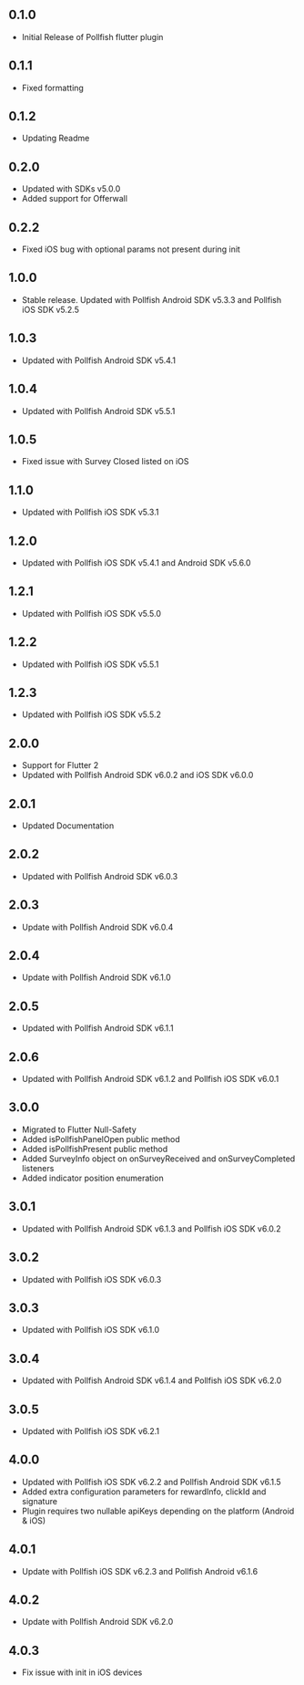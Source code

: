 ## 0.1.0

* Initial Release of Pollfish flutter plugin

## 0.1.1

* Fixed formatting

## 0.1.2

* Updating Readme

## 0.2.0

* Updated with SDKs v5.0.0
* Added support for Offerwall

## 0.2.2

* Fixed iOS bug with optional params not present during init

## 1.0.0

* Stable release. Updated with Pollfish Android SDK v5.3.3 and Pollfish iOS SDK v5.2.5

## 1.0.3

* Updated with Pollfish Android SDK v5.4.1

## 1.0.4

* Updated with Pollfish Android SDK v5.5.1

## 1.0.5

* Fixed issue with Survey Closed listed on iOS

## 1.1.0

* Updated with Pollfish iOS SDK v5.3.1

## 1.2.0

* Updated with Pollfish iOS SDK v5.4.1 and Android SDK v5.6.0

## 1.2.1

* Updated with Pollfish iOS SDK v5.5.0

## 1.2.2

*  Updated with Pollfish iOS SDK v5.5.1

## 1.2.3

*  Updated with Pollfish iOS SDK v5.5.2

## 2.0.0

* Support for Flutter 2
* Updated with Pollfish Android SDK v6.0.2 and iOS SDK v6.0.0

## 2.0.1

* Updated Documentation

## 2.0.2

* Updated with Pollfish Android SDK v6.0.3 

## 2.0.3

* Update with Pollfish Android SDK v6.0.4

## 2.0.4

* Update with Pollfish Android SDK v6.1.0

## 2.0.5

* Updated with Pollfish Android SDK v6.1.1

## 2.0.6

* Updated with Pollfish Android SDK v6.1.2 and Pollfish iOS SDK v6.0.1

## 3.0.0

* Migrated to Flutter Null-Safety
* Added isPollfishPanelOpen public method 
* Added isPollfishPresent public method
* Added SurveyInfo object on onSurveyReceived and onSurveyCompleted listeners
* Added indicator position enumeration

## 3.0.1

* Updated with Pollfish Android SDK v6.1.3 and Pollfish iOS SDK v6.0.2

## 3.0.2

* Updated with Pollfish iOS SDK v6.0.3

## 3.0.3

* Updated with Pollfish iOS SDK v6.1.0

## 3.0.4

* Updated with Pollfish Android SDK v6.1.4 and Pollfish iOS SDK v6.2.0

## 3.0.5

* Updated with Pollfish iOS SDK v6.2.1

## 4.0.0

* Updated with Pollfish iOS SDK v6.2.2 and Pollfish Android SDK v6.1.5
* Added extra configuration parameters for rewardInfo, clickId and signature
* Plugin requires two nullable apiKeys depending on the platform (Android & iOS)

## 4.0.1

* Update with Pollfish iOS SDK v6.2.3 and Pollfish Android v6.1.6

## 4.0.2

* Update with Pollfish Android SDK v6.2.0

## 4.0.3

* Fix issue with init in iOS devices